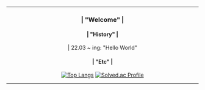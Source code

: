 <div align = center>
    
--- 
### | "Welcome" |
                   
             
#### | "History" |
<div> | 22.03 ~ ing: "Hello World" </div>
   
#### | "Etc" |
[![Top Langs](https://github-readme-stats.vercel.app/api/top-langs/?username=momomomoon&layout=compact)](https://github.com/anuraghazra/github-readme-stats) [![Solved.ac Profile](http://mazassumnida.wtf/api/v2/generate_badge?boj=ansdj1908)](https://solved.ac/ansdj1908/)

   
---
</div>

